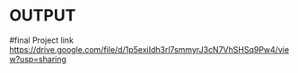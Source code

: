 # OUTPUT

#final Project link
https://drive.google.com/file/d/1p5exiIdh3rl7smmyrJ3cN7VhSHSq9Pw4/view?usp=sharing


